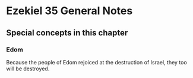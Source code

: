 # Ezekiel 35 General Notes
## Special concepts in this chapter

### Edom

Because the people of Edom rejoiced at the destruction of Israel, they too will be destroyed.